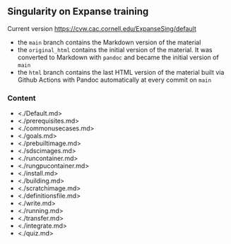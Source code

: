 ## Singularity on Expanse training

Current version <https://cvw.cac.cornell.edu/ExpanseSing/default>

* the `main` branch contains the Markdown version of the material
* the `original_html` contains the initial version of the material. It was converted to Markdown with `pandoc` and became the initial version of `main`
* the `html` branch contains the last HTML version of the material built via Github Actions with Pandoc automatically at every commit on `main`

### Content

* <./Default.md>
* <./prerequisites.md>
* <./commonusecases.md>
* <./goals.md>
* <./prebuiltimage.md>
* <./sdscimages.md>
* <./runcontainer.md>
* <./rungpucontainer.md>
* <./install.md>
* <./building.md>
* <./scratchimage.md>
* <./definitionsfile.md>
* <./write.md>
* <./running.md>
* <./transfer.md>
* <./integrate.md>
* <./quiz.md>
